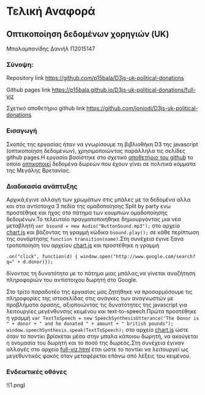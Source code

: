 # Τελική Αναφορά
## Οπτικοποίηση δεδομένων χορηγιών (UK) 
Μπαλαμπανίδης Δανιήλ Π2015147
### Σύνοψη: 

Repository link https://github.com/p15bala/D3js-uk-political-donations

Github pages link https://p15bala.github.io/D3js-uk-political-donations/full-viz

Σχετικό αποθετήριο github link https://github.com/ioniodi/D3js-uk-political-donations

### Εισαγωγή

Σκοπός της εργασίας ήταν να γνωρίσουμε τη βιβλιοθήκη D3 της javascript (οπτικοποίηση δεδομένων), χρησιμοποιώντας παράλληλα τις σελίδες github pages.Η εργασία βασίστηκε στο σχετικό [αποθετήριο του github](https://github.com/ioniodi/D3js-uk-political-donations) το οποίο [οπτικοποιεί](https://ioniodi.github.io/D3js-uk-political-donations/full-viz.html) δεδομένα δωρεών που έχουν γίνει σε πολιτικά κόμματα της Μεγάλης Βρετανίας.

### Διαδικασία ανάπτυξης 

Αρχικά,έγινε αλλαγή των χρωμάτων στις μπάλες με τα δεδομένα αλλα και στα αντίστοιχα 3 πεδία της ομαδοποίησης Split by party ενω προστέθηκε και ήχος στο πάτημα των κουμπιών ομαδοποίησης δεδομένων.Το τελευταίο πραγματοποιήθηκε δημιουργόντας μια νέα μεταβλητή `var bsound = new Audio("ButtonSound.mp3");` στο αρχείο [chart.js](https://github.com/p15bala/D3js-uk-political-donations/blob/master/chart.js) και βάζοντας τη γραμμή κώδικα `bsound.play();` σε κάθε περίπτωση της συνάρτησης `function transition(name)`.Στη συνέχεια έγινε ξανα τροποποίηση του αρχείου [chart.js](https://github.com/p15bala/D3js-uk-political-donations/blob/master/chart.js) και προστέθηκε η γραμμή 

`.on("click", function(d) { window.open("http://www.google.com/search?q=" + d.donor)});` 

δίνοντας τη δυνατότητα με το πάτημα μιας μπάλας,να γίνεται αναζήτηση πληροφοριών του αντίστοιχου δωρητή στο Google.

Στο τρίτο παραδοτέο της εργασίας μας ζητήθηκε να προσαρμόσουμε τις πληροφορίες της ιστοσελίδας στις ανάγκες των αναγνωστών με προβλήματα όρασης, αξιοποιώντας τις δυνατότητες της javascript για λειτουργίες μεγένθυνσης κειμένου και text-to-speech.Πρώτα προστέθηκε η γραμμή `var TextToSpeech = new SpeechSynthesisUtterance("The Donor is " + donor + " and he donated " + amount + " british pounds");
	window.speechSynthesis.speak(TextToSpeech);`  στο αρχείο [chart.js](https://github.com/p15bala/D3js-uk-political-donations/blob/master/chart.js) ώστε όταν το ποντίκι βρίσκεται μέσα στην μπαλα κάποιου δωρητή, να ακούγεται η ονομασία του δωρητή και το ποσό της δωρεάς.Στη συνέχεια έγιναν αλλαγές στο αρχείο [full-viz.html](https://github.com/p15bala/D3js-uk-political-donations/blob/master/full-viz.html) έτσι ώστε το ποντίκι να λειτουργεί ως μεγεθυντικός φακός όταν μεταφέρεται επάνω από λέξεις του κειμένου.
	
### Ενδεικτικές οθόνες 

!(1.png)

